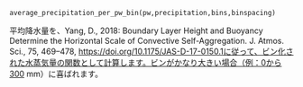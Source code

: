 ```
average_precipitation_per_pw_bin(pw,precipitation,bins,binspacing)
```

平均降水量を、Yang, D., 2018: Boundary Layer Height and Buoyancy Determine the Horizontal Scale of Convective Self-Aggregation. J. Atmos. Sci., 75, 469–478, https://doi.org/10.1175/JAS-D-17-0150.1に従って、ビン化された水蒸気量の関数として計算します。ビンがかなり大きい場合（例：0から300 mm）に喜ばれます。
